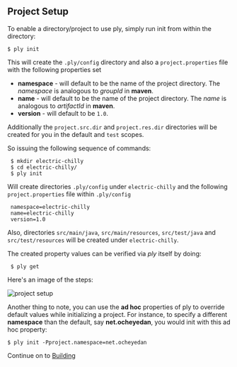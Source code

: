 Project Setup
-------------

To enable a directory/project to use ply, simply run init from within the directory:

    $ ply init

This will create the `.ply/config` directory and also a `project.properties` file with the following properties set

* __namespace__ - will default to be the name of the project directory.  The _namespace_ is analogous to _groupId_ in __maven__.
* __name__ - will default to be the name of the project directory.  The _name_ is analogous to _artifactId_ in __maven__.
* __version__ - will default to be `1.0`.

Additionally the `project.src.dir` and `project.res.dir` directories will be created for you in the default and `test` scopes.

So issuing the following sequence of commands:

     $ mkdir electric-chilly
     $ cd electric-chilly/
     $ ply init

Will create directories `.ply/config` under `electric-chilly` and the following `project.properties` file within `.ply/config`

     namespace=electric-chilly
     name=electric-chilly
     version=1.0

Also, directories `src/main/java`, `src/main/resources`, `src/test/java` and `src/test/resources` will be created under `electric-chilly`. 

The created property values can be verified via _ply_ itself by doing:

     $ ply get

Here's an image of the steps:

![project setup](https://github.com/blangel/ply/raw/master/docs/imgs/project-setup.png "project setup")

Another thing to note, you can use the __ad hoc__ properties of ply to override default values while initializing a project.  For instance, to specify a different __namespace__ than the default, say __net.ocheyedan__, you would init with this ad hoc property:

    $ ply init -Pproject.namespace=net.ocheyedan

Continue on to [Building](BuildingProject.md)